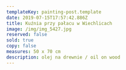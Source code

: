 ```yaml
---
templateKey: painting-post.template
date: 2019-07-15T17:57:42.886Z
title: Kuźnia przy pałacu w Wiechlicach
image: /img/img_5427.jpg
reserved: false
sold: true
copy: false
measures: 50 x 70 cm
description: olej na drewnie / oil on wood
---
```


